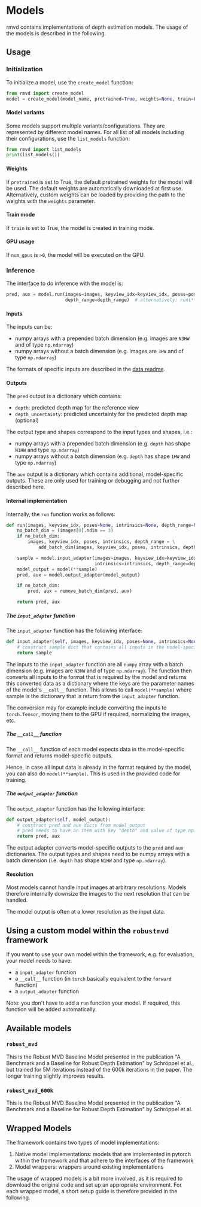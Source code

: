 # Models

rmvd contains implementations of depth estimation models. The usage of the models is described in the following.

## Usage

### Initialization

To initialize a model, use the `create_model` function:
```python
from rmvd import create_model
model = create_model(model_name, pretrained=True, weights=None, train=False, num_gpus=1)  # optional: model-specific parameters
```

#### Model variants
Some models support multiple variants/configurations. They are represented by different model names. 
For all list of all models including their configurations, use the `list_models` function:
```python
from rmvd import list_models
print(list_models())
```

#### Weights

If `pretrained` is set to True, the default pretrained weights for the model will be used. The default weights
are automatically downloaded at first use. 
Alternatively, custom weights can be loaded by providing the path to the weights with the `weights` parameter.

#### Train mode

If `train` is set to True, the model is created in training mode.

#### GPU usage

If `num_gpus` is `>0`, the model will be executed on the GPU.

### Inference
The interface to do inference with the model is:
```python
pred, aux = model.run(images=images, keyview_idx=keyview_idx, poses=poses, intrinsics=intrinsics, 
                      depth_range=depth_range)  # alternatively: run(**sample)
```

#### Inputs
The inputs can be:
- numpy arrays with a prepended batch dimension  (e.g. images are `N3HW` and of type `np.ndarray`)
- numpy arrays without a batch dimension (e.g. images are `3HW` and of type `np.ndarray`)

The formats of specific inputs are described in the [data readme](../data/README.md).

#### Outputs
The `pred` output is a dictionary which contains:
- `depth`: predicted depth map for the reference view
- `depth_uncertainty`: predicted uncertainty for the predicted depth map (optional)

The output type and shapes correspond to the input types and shapes, i.e.:
- numpy arrays with a prepended batch dimension  (e.g. `depth` has shape `N1HW` and type `np.ndarray`)
- numpy arrays without a batch dimension (e.g. `depth` has shape `1HW` and type `np.ndarray`)

The `aux` output is a dictionary which contains additional, model-specific outputs. These are only used for training 
or debugging and not further described here.

#### Internal implementation

Internally, the `run` function works as follows:
```python
def run(images, keyview_idx, poses=None, intrinsics=None, depth_range=None):
    no_batch_dim = (images[0].ndim == 3)
    if no_batch_dim:
        images, keyview_idx, poses, intrinsics, depth_range = \
            add_batch_dim(images, keyview_idx, poses, intrinsics, depth_range)

    sample = model.input_adapter(images=images, keyview_idx=keyview_idx, poses=poses,
                                 intrinsics=intrinsics, depth_range=depth_range)
    model_output = model(**sample)
    pred, aux = model.output_adapter(model_output)

    if no_batch_dim:
        pred, aux = remove_batch_dim(pred, aux)

    return pred, aux
```

##### The `input_adapter` function

The `input_adapter` function has the following interface: 
```python
def input_adapter(self, images, keyview_idx, poses=None, intrinsics=None, depth_range=None):
    # construct sample dict that contains all inputs in the model-specific format: sample = {..}
    return sample
```
The inputs to the `input_adapter` function are all `numpy` array with a batch dimension 
(e.g. images are `N3HW` and of type `np.ndarray`). The function then converts all inputs to the format that
is required by the model and returns this converted data as a dictionary where the keys are the parameter names
of the model's `__call__` function. This allows to call `model(**sample)` where sample is the dictionary that is 
return from the `input_adapter` function.

The conversion may for example include converting the inputs to `torch.Tensor`, moving them to the GPU if required, 
normalizing the images, etc.

##### The `__call__` function
The `__call__` function of each model expects data in the model-specific format and returns model-specific outputs.

Hence, in case all input data is already in the format required by the model, you can also do `model(**sample)`. 
This is used in the provided code for training. 

##### The `output_adapter` function
The `output_adapter` function has the following interface:
```python
def output_adapter(self, model_output):
    # construct pred and aux dicts from model_output
    # pred needs to have an item with key "depth" and value of type np.ndarray and shape N1HW
    return pred, aux
```
The output adapter converts model-specific outputs to the `pred` and `aux` dictionaries. The output types and shapes
need to be numpy arrays with a batch dimension (i.e. `depth` has shape `N1HW` and type `np.ndarray`). 

#### Resolution
Most models cannot handle input images at arbitrary resolutions. Models therefore internally downsize the images to
the next resolution that can be handled. 

The model output is often at a lower resolution as the input data.

## Using a custom model within the `robustmvd` framework

If you want to use your own model within the framework, e.g. for evaluation, your model needs to have:
- a `input_adapter` function
- a `__call__` function (in `torch` basically equivalent to the `forward` function) 
- a `output_adapter` function

Note: you don't have to add a `run` function your model. If required, this function will be added automatically.

## Available models

### `robust_mvd`
This is the Robust MVD Baseline Model presented in the publication 
"A Benchmark and a Baseline for Robust Depth Estimation" by Schröppel et al., but trained for 5M iterations instead
of the 600k iterations in the paper. The longer training slightly improves results. 

### `robust_mvd_600k`
This is the Robust MVD Baseline Model presented in the publication 
"A Benchmark and a Baseline for Robust Depth Estimation" by Schröppel et al.

## Wrapped Models

The framework contains two types of model implementations:
1. Native model implementations: models that are implemented in pytorch within the framework and that 
adhere to the interfaces of the framework
2. Model wrappers: wrappers around existing implementations

The usage of wrapped models is a bit more involved, as it is required to download the original code 
and set up an appropriate environment. For each wrapped model, a short setup guide is therefore provided in the 
following.
